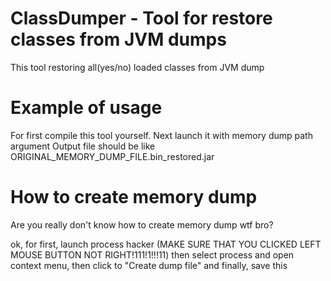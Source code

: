 # ClassDumper - Tool for restore classes from JVM dumps

This tool restoring all(yes/no) loaded classes from JVM dump

# Example of usage

For first compile this tool yourself.
Next launch it with memory dump path argument
Output file should be like ORIGINAL_MEMORY_DUMP_FILE.bin_restored.jar

# How to create memory dump

Are you really don't know how to create memory dump wtf bro?

ok, for first, launch process hacker (MAKE SURE THAT YOU CLICKED LEFT MOUSE BUTTON NOT RIGHT!111!1!!!11)
then select process and open context menu, then click to "Create dump file"
and finally, save this
